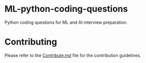 # ML-python-coding-questions
Python coding questions for ML and AI interview preparation.

# Contributing

Please refer to the [Contribute.md](Contribute.md) file for the contribution guidelines.

